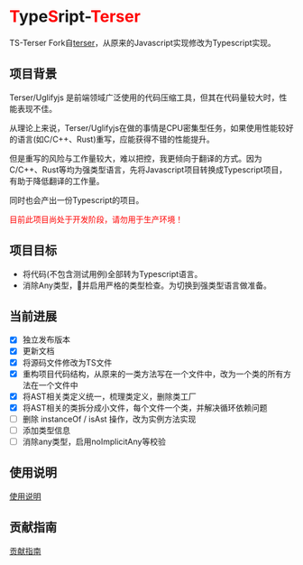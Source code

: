 <h1><span style="color:red">T</span>ype<span style="color:red">S</span>ript-<span style="color:red">Terser</span></h1>

TS-Terser Fork自[terser](https://github.com/terser/terser)，从原来的Javascript实现修改为Typescript实现。

## 项目背景

Terser/Uglifyjs 是前端领域广泛使用的代码压缩工具，但其在代码量较大时，性能表现不佳。

从理论上来说，Terser/Uglifyjs在做的事情是CPU密集型任务，如果使用性能较好的语言(如C/C++、Rust)重写，应能获得不错的性能提升。

但是重写的风险与工作量较大，难以把控，我更倾向于翻译的方式。因为C/C++、Rust等均为强类型语言，先将Javascript项目转换成Typescript项目，有助于降低翻译的工作量。

同时也会产出一份Typescript的项目。

<span style="color:red">目前此项目尚处于开发阶段，请勿用于生产环境！</span>

## 项目目标

- 将代码(不包含测试用例)全部转为Typescript语言。
- 消除Any类型，并启用严格的类型检查。为切换到强类型语言做准备。

## 当前进展

- [x] 独立发布版本
- [x] 更新文档
- [x] 将源码文件修改为TS文件
- [x] 重构项目代码结构，从原来的一类方法写在一个文件中，改为一个类的所有方法在一个文件中
- [x] 将AST相关类定义统一，梳理类定义，删除类工厂
- [x] 将AST相关的类拆分成小文件，每个文件一个类，并解决循环依赖问题
- [ ] 删除 instanceOf / isAst 操作，改为实例方法实现
- [ ] 添加类型信息
- [ ] 消除any类型，启用noImplicitAny等校验

## 使用说明
[使用说明](./terser.md)

## 贡献指南
[贡献指南](./CONTRIBUTING.md)
